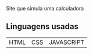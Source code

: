 
 Site que simula uma calculadora
 

 
## Linguagens usadas

<table>
 <tr>
 <td>HTML</td>
 <td>CSS</td>
 <td>JAVASCRIPT</td>

 </tr>
 
 </table>
 
